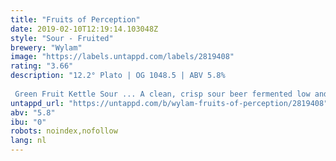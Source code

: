 ```yaml
---
title: "Fruits of Perception"
date: 2019-02-10T12:19:14.103048Z
style: "Sour - Fruited"
brewery: "Wylam"
image: "https://labels.untappd.com/labels/2819408"
rating: "3.66"
description: "12.2° Plato | OG 1048.5 | ABV 5.8%  Green Fruit Kettle Sour ... A clean, crisp sour beer fermented low and slow using a single lager strain with an addition of fresh kiwi fruit, honeydew melon and cucumber. 'If the fruits of perception were cleansed everything would appear to man as it is... Infinite'."
untappd_url: "https://untappd.com/b/wylam-fruits-of-perception/2819408"
abv: "5.8"
ibu: "0"
robots: noindex,nofollow
lang: nl
---
```

